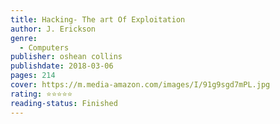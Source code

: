 ```yaml
---
title: Hacking- The art Of Exploitation
author: J. Erickson
genre:
  - Computers
publisher: oshean collins
publishdate: 2018-03-06
pages: 214
cover: https://m.media-amazon.com/images/I/91g9sgd7mPL.jpg
rating: ⭐⭐⭐⭐⭐
reading-status: Finished
---
```

